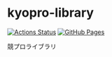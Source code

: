 # kyopro-library
[![Actions Status](https://github.com/Nafmo2/kyopro-library/workflows/verify/badge.svg)](https://github.com/Nafmo2/kyopro-library/actions)
[![GitHub Pages](https://img.shields.io/static/v1?label=GitHub+Pages&message=+&color=brightgreen&logo=github)](https://Nafmo2.github.io/kyopro-library/)

競プロライブラリ
